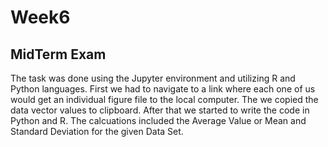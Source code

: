 # Week6
## MidTerm Exam

The task was done using the Jupyter environment and utilizing R and Python languages. First we had to navigate to a link where each one of us would get an individual figure file to the local computer. The we copied the data vector values to clipboard. After that we started to write the code in Python and R. The calcuations included the Average Value or Mean and Standard Deviation for the given Data Set.
